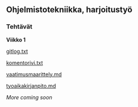 ## Ohjelmistotekniikka, harjoitustyö

### Tehtävät

**Viikko 1**

[gitlog.txt](https://github.com/ThomasGrundstrom/ot-harjoitustyo/blob/master/laskarit/viikko1/gitlog.txt)

[komentorivi.txt](https://github.com/ThomasGrundstrom/ot-harjoitustyo/blob/master/laskarit/viikko1/komentorivi.txt)

[vaatimusmaarittely.md](https://github.com/ThomasGrundstrom/ot-harjoitustyo/blob/master/dokumentaatio/vaatimusmaarittely.md)

[tyoaikakirjanpito.md](https://github.com/ThomasGrundstrom/ot-harjoitustyo/blob/master/dokumentaatio/tyoaikakirjanpito.md)

*More coming soon*
